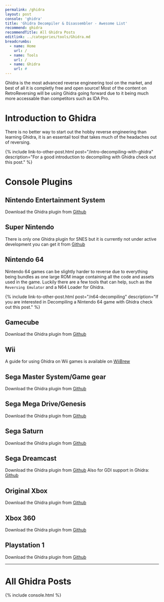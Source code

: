 ```yaml
---
permalink: /ghidra
layout: post
console: 'ghidra'
title: 'Ghidra Decompiler & Disassembler - Awesome List'
recommend: ghidra
recommendTitle: All Ghidra Posts
editlink: ../categories/tools/Ghidra.md
breadcrumbs:
  - name: Home
    url: /
  - name: Tools
    url: /
  - name: Ghidra
    url: #
---
```

Ghidra is the most advanced reverse engineering tool on the market, and best of all it is completly free and open source! Most of the content on RetroReversing will be using Ghidra going forward due to it being much more accessable than competitors such as IDA Pro.

# Introduction to Ghidra
There is no better way to start out the hobby reverse engineering than learning Ghidra, it is an essentail tool that takes much of the headaches out of reversing.

{% include link-to-other-post.html post="/intro-decompiling-with-ghidra" description="For a good introduction to decompiling with Ghidra check out this post." %}

# Console Plugins

## Nintendo Entertainment System
Download the Ghidra plugin from [Github](https://github.com/ilyakharlamov/Ghidra-Nes-Rom-Decompiler-Plugin/releases/tag/2021-09-23.3)

## Super Nintendo
There is only one Ghidra plugin for SNES but it is currently not under active development you can get it from [Github](https://github.com/achan1989/ghidra-snes-loader)

## Nintendo 64
Nintendo 64 games can be slightly harder to reverse due to everything being bundles as one large ROM image containing all the code and assets used in the game. Luckily there are a few tools that can help, such as the `Reversing Emulator` and a N64 Loader for Ghidra.

{% include link-to-other-post.html post="/n64-decompiling" description="If you are interested in Decompiling a Nintendo 64 game with Ghidra check out this post." %}

## Gamecube
Download the Ghidra plugin from [Github](https://github.com/Cuyler36/Ghidra-GameCube-Loader/releases)

## Wii
A guide for using Ghidra on Wii games is available on [WiiBrew](https://wiibrew.org/wiki/Using_Ghidra_with_the_Wii)

## Sega Master System/Game gear
Download the Ghidra plugin from [Github](https://github.com/VGKintsugi/Ghidra-SegaMasterSystem-Loader)

## Sega Mega Drive/Genesis
Download the Ghidra plugin from [Github](https://github.com/lab313ru/ghidra_sega_ldr)

## Sega Saturn
Download the Ghidra plugin from [Github](https://github.com/VGKintsugi/Ghidra-SegaSaturn-Loader)

## Sega Dreamcast
Download the Ghidra plugin from [Github](https://github.com/lab313ru/ghidra_sdc_ldr)
Also for GDI support in Ghidra: [Github](https://github.com/hazzaaclark/gdiGhidra)

## Original Xbox
Download the Ghidra plugin from [Github](https://github.com/XboxDev/ghidra-xbe)

## Xbox 360
Download the Ghidra plugin from [Github](https://github.com/zeroKilo/XEXLoaderWV)

## Playstation 1
Download the Ghidra plugin from [Github](https://github.com/lab313ru/ghidra_psx_ldr)

---
# All Ghidra Posts
<div>

{% include console.html %}
</div>
